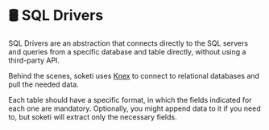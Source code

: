 # 🛢 SQL Drivers

SQL Drivers are an abstraction that connects directly to the SQL servers and queries from a specific database and table directly, without using a third-party API.

Behind the scenes, soketi uses [Knex](https://knexjs.org) to connect to relational databases and pull the needed data.

Each table should have a specific format, in which the fields indicated for each one are mandatory. Optionally, you might append data to it if you need to, but soketi will extract only the necessary fields.
